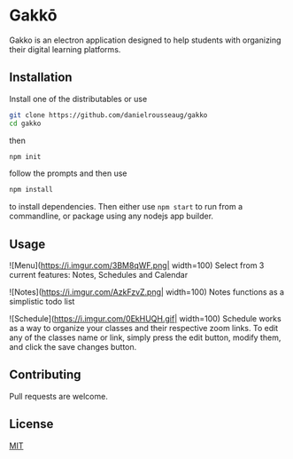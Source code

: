 # Gakkō

Gakko is an electron application designed to help students with organizing their digital learning platforms.

## Installation

Install one of the distributables 
or 
use 

```bash
git clone https://github.com/danielrousseaug/gakko
cd gakko
```
then
```bash
npm init
```
follow the prompts and then use
```bash
npm install
```

to install dependencies.
Then either use
```npm start``` to run from a commandline, or package using any nodejs app builder.
## Usage

![Menu](https://i.imgur.com/3BM8qWF.png| width=100)
Select from 3 current features: Notes, Schedules and Calendar

![Notes](https://i.imgur.com/AzkFzvZ.png| width=100)
Notes functions as a simplistic todo list

![Schedule](https://i.imgur.com/0EkHUQH.gif| width=100)
Schedule works as a way to organize your classes and their respective zoom links. To edit any of the classes name or link, simply press the edit button, modify them, and click the save changes button.

## Contributing
Pull requests are welcome.

## License
[MIT](https://choosealicense.com/licenses/mit/)
